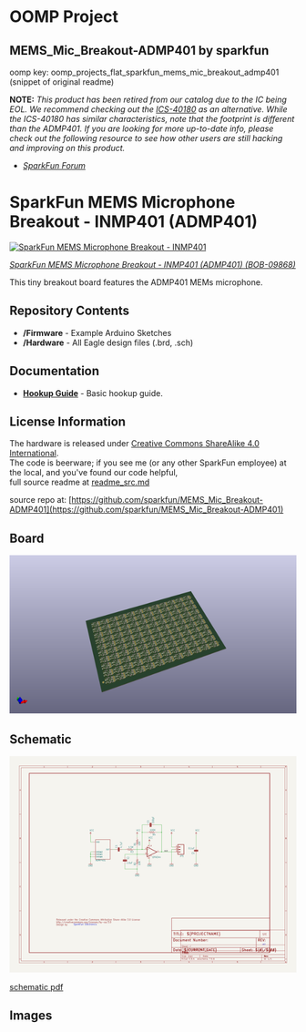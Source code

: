 # OOMP Project  
## MEMS_Mic_Breakout-ADMP401  by sparkfun  
  
oomp key: oomp_projects_flat_sparkfun_mems_mic_breakout_admp401  
(snippet of original readme)  
  
**NOTE:** *This product has been retired from our catalog due to the IC being EOL. We recommend checking out the [ICS-40180](https://www.sparkfun.com/products/18011) as an alternative. While the ICS-40180 has similar characteristics, note that the footprint is different than the ADMP401. If you are looking for more up-to-date info, please check out the following resource to see how other users are still hacking and improving on this product.*  
  
* *[SparkFun Forum](https://forum.sparkfun.com/)*  
  
SparkFun MEMS Microphone Breakout - INMP401 (ADMP401)  
===================================================  
  
[![SparkFun MEMS Microphone Breakout - INMP401](https://cdn.sparkfun.com//assets/parts/3/9/5/1/09868-01a.jpg)](https://www.sparkfun.com/products/9868)  
  
[*SparkFun MEMS Microphone Breakout - INMP401 (ADMP401) (BOB-09868)*](https://www.sparkfun.com/products/9868)  
  
This tiny breakout board features the ADMP401 MEMs microphone.  
  
Repository Contents  
-------------------  
* **/Firmware** - Example Arduino Sketches   
* **/Hardware** - All Eagle design files (.brd, .sch)  
  
  
Documentation  
--------------  
* **[Hookup Guide](https://learn.sparkfun.com/tutorials/mems-microphone-hookup-guide)** - Basic hookup guide.  
  
License Information  
-------------------  
The hardware is released under [Creative Commons ShareAlike 4.0 International](https://creativecommons.org/licenses/by-sa/4.0/).  
The code is beerware; if you see me (or any other SparkFun employee) at the local, and you've found our code helpful,   
  full source readme at [readme_src.md](readme_src.md)  
  
source repo at: [https://github.com/sparkfun/MEMS_Mic_Breakout-ADMP401](https://github.com/sparkfun/MEMS_Mic_Breakout-ADMP401)  
## Board  
  
[![working_3d.png](working_3d_600.png)](working_3d.png)  
## Schematic  
  
[![working_schematic.png](working_schematic_600.png)](working_schematic.png)  
  
[schematic pdf](working_schematic.pdf)  
## Images  
